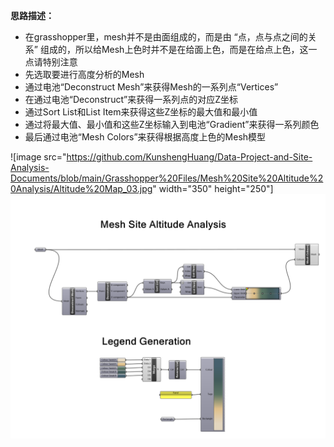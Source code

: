 **思路描述：**
- 在grasshopper里，mesh并不是由面组成的，而是由 “点，点与点之间的关系” 组成的，所以给Mesh上色时并不是在给面上色，而是在给点上色，这一点请特别注意
- 先选取要进行高度分析的Mesh
- 通过电池“Deconstruct Mesh”来获得Mesh的一系列点“Vertices”
- 在通过电池“Deconstruct”来获得一系列点的对应Z坐标
- 通过Sort List和List Item来获得这些Z坐标的最大值和最小值
- 通过将最大值、最小值和这些Z坐标输入到电池“Gradient”来获得一系列颜色
- 最后通过电池“Mesh Colors”来获得根据高度上色的Mesh模型

![image src="https://github.com/KunshengHuang/Data-Project-and-Site-Analysis-Documents/blob/main/Grasshopper%20Files/Mesh%20Site%20Altitude%20Analysis/Altitude%20Map_03.jpg" width="350" height="250"]
![image](https://github.com/KunshengHuang/Data-Project-and-Site-Analysis-Documents/blob/main/Grasshopper%20Files/Mesh%20Site%20Altitude%20Analysis/Screenshot.png)
